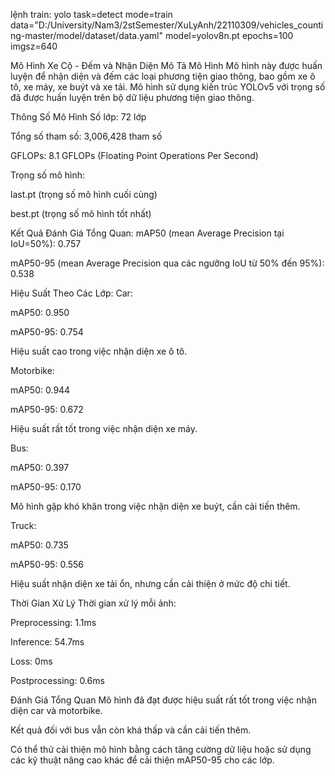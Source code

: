 lệnh train:
yolo task=detect mode=train data="D:/University/Nam3/2stSemester/XuLyAnh/22110309/vehicles_counting-master/model/dataset/data.yaml" model=yolov8n.pt epochs=100 imgsz=640

Mô Hình Xe Cộ - Đếm và Nhận Diện
Mô Tả Mô Hình
Mô hình này được huấn luyện để nhận diện và đếm các loại phương tiện giao thông, bao gồm xe ô tô, xe máy, xe buýt và xe tải. Mô hình sử dụng kiến trúc YOLOv5 với trọng số đã được huấn luyện trên bộ dữ liệu phương tiện giao thông.

Thông Số Mô Hình
Số lớp: 72 lớp

Tổng số tham số: 3,006,428 tham số

GFLOPs: 8.1 GFLOPs (Floating Point Operations Per Second)

Trọng số mô hình:

last.pt (trọng số mô hình cuối cùng)

best.pt (trọng số mô hình tốt nhất)

Kết Quả Đánh Giá
Tổng Quan:
mAP50 (mean Average Precision tại IoU=50%): 0.757

mAP50-95 (mean Average Precision qua các ngưỡng IoU từ 50% đến 95%): 0.538

Hiệu Suất Theo Các Lớp:
Car:

mAP50: 0.950

mAP50-95: 0.754

Hiệu suất cao trong việc nhận diện xe ô tô.

Motorbike:

mAP50: 0.944

mAP50-95: 0.672

Hiệu suất rất tốt trong việc nhận diện xe máy.

Bus:

mAP50: 0.397

mAP50-95: 0.170

Mô hình gặp khó khăn trong việc nhận diện xe buýt, cần cải tiến thêm.

Truck:

mAP50: 0.735

mAP50-95: 0.556

Hiệu suất nhận diện xe tải ổn, nhưng cần cải thiện ở mức độ chi tiết.

Thời Gian Xử Lý
Thời gian xử lý mỗi ảnh:

Preprocessing: 1.1ms

Inference: 54.7ms

Loss: 0ms

Postprocessing: 0.6ms

Đánh Giá Tổng Quan
Mô hình đã đạt được hiệu suất rất tốt trong việc nhận diện car và motorbike.

Kết quả đối với bus vẫn còn khá thấp và cần cải tiến thêm.

Có thể thử cải thiện mô hình bằng cách tăng cường dữ liệu hoặc sử dụng các kỹ thuật nâng cao khác để cải thiện mAP50-95 cho các lớp.

